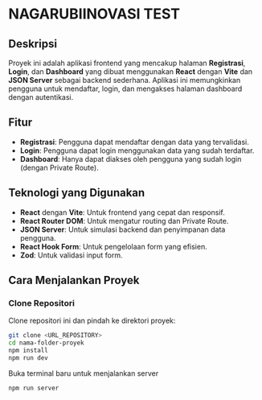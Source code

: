 # NAGARUBIINOVASI TEST

## Deskripsi

Proyek ini adalah aplikasi frontend yang mencakup halaman **Registrasi**, **Login**, dan **Dashboard** yang dibuat menggunakan **React** dengan **Vite** dan **JSON Server** sebagai backend sederhana. Aplikasi ini memungkinkan pengguna untuk mendaftar, login, dan mengakses halaman dashboard dengan autentikasi.

## Fitur

- **Registrasi**: Pengguna dapat mendaftar dengan data yang tervalidasi.
- **Login**: Pengguna dapat login menggunakan data yang sudah terdaftar.
- **Dashboard**: Hanya dapat diakses oleh pengguna yang sudah login (dengan Private Route).

## Teknologi yang Digunakan

- **React** dengan **Vite**: Untuk frontend yang cepat dan responsif.
- **React Router DOM**: Untuk mengatur routing dan Private Route.
- **JSON Server**: Untuk simulasi backend dan penyimpanan data pengguna.
- **React Hook Form**: Untuk pengelolaan form yang efisien.
- **Zod**: Untuk validasi input form.

## Cara Menjalankan Proyek

### Clone Repositori

Clone repositori ini dan pindah ke direktori proyek:

```bash
git clone <URL_REPOSITORY>
cd nama-folder-proyek
npm install
npm run dev
```

Buka terminal baru untuk menjalankan server

```bash
npm run server
```
